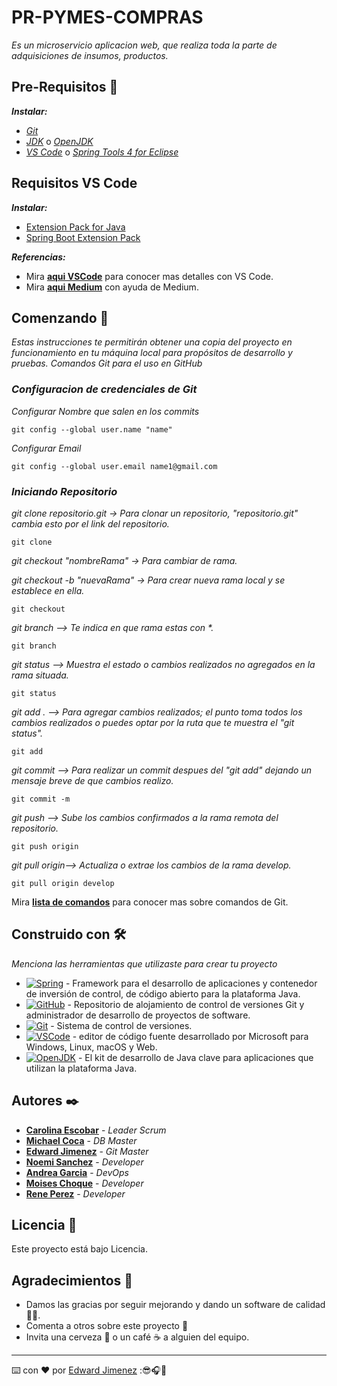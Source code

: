 # PR-PYMES-COMPRAS

_Es un microservicio aplicacion web, que realiza toda la parte de adquisiciones de insumos, productos._

## Pre-Requisitos 🚧
**_Instalar:_**
- _[Git](https://git-scm.com/)_
- _[JDK](https://www.oracle.com/java/technologies/downloads/)_ o _[OpenJDK](https://jdk.java.net/)_
- _[VS Code](https://code.visualstudio.com/)_ o _[Spring Tools 4 for Eclipse](https://spring.io/tools/)_

## Requisitos VS Code
**_Instalar:_**
* [Extension Pack for Java](https://marketplace.visualstudio.com/items?itemName=vscjava.vscode-java-pack)
* [Spring Boot Extension Pack](https://marketplace.visualstudio.com/items?itemName=pivotal.vscode-boot-dev-pack)

**_Referencias:_**
- Mira **[aqui VSCode](https://code.visualstudio.com/docs/java/java-spring-boot)** para conocer mas detalles con VS Code.
- Mira **[aqui Medium](https://medium.com/danielpadua/java-spring-boot-vscode-f86562244fe1)** con ayuda de Medium.


## Comenzando 🚀

_Estas instrucciones te permitirán obtener una copia del proyecto en funcionamiento en tu máquina local para propósitos de desarrollo y pruebas._
_Comandos Git para el uso en GitHub_

### _Configuracion de credenciales de Git_

_Configurar Nombre que salen en los commits_
```
git config --global user.name "name"
```
_Configurar Email_
```
git config --global user.email name1@gmail.com
```

### _Iniciando Repositorio_


_git clone repositorio.git   -> Para clonar un repositorio, "repositorio.git" cambia esto por el link del repositorio._
```
git clone 
```
_git checkout "nombreRama"   -> Para cambiar de rama._

_git checkout -b "nuevaRama" -> Para crear nueva rama local y se establece en ella._
```
git checkout 
```
_git branch --> Te indica en que rama estas con *._
```
git branch 
```
_git status --> Muestra el estado o cambios realizados no agregados en la rama situada._
```
git status
```
_git add .  --> Para agregar cambios realizados; el punto toma todos los cambios realizados o puedes optar por la ruta que te muestra el "git status"._
```
git add 
```
_git commit --> Para realizar un commit despues del "git add" dejando un mensaje breve de que cambios realizo._
```
git commit -m 
```
_git push --> Sube los cambios confirmados a la rama remota del repositorio._
```
git push origin 
```
_git pull origin--> Actualiza o extrae los cambios de la rama develop._
```
git pull origin develop
```
Mira **[lista de comandos](https://gist.github.com/dasdo/9ff71c5c0efa037441b6)** para conocer mas sobre comandos de Git.

## Construido con 🛠️

_Menciona las herramientas que utilizaste para crear tu proyecto_

* [![Spring][Spring.io]][Spring-url] - Framework para el desarrollo de aplicaciones y contenedor de inversión de control, de código abierto para la plataforma Java.
* [![GitHub][GitHub.com]][GitHub-url] - Repositorio de alojamiento de control de versiones Git y administrador de desarrollo de proyectos de software.
* [![Git][Git.com]][GitHub-url] - Sistema de control de versiones.
* [![VSCode][VSCode.com]][VSCode-url] - editor de código fuente desarrollado por Microsoft para Windows, Linux, macOS y Web.
* [![OpenJDK][OpenJDK.net]][OpenJDK-url] - El kit de desarrollo de Java clave para aplicaciones que utilizan la plataforma Java.

## Autores ✒️

* **[Carolina Escobar](https://github.com/CarolinaEsc)** - *Leader Scrum*
* **[Michael Coca](https://github.com/michaelCG00)** - *DB Master*
* **[Edward Jimenez](https://github.com/EdwardJimenez)** - *Git Master*
* **[Noemi Sanchez](https://github.com/SanchezNoemi)** - *Developer*
* **[Andrea Garcia](https://github.com/andrea946)** - *DevOps*
* **[Moises Choque](https://github.com/Moises7595)** - *Developer*
* **[Rene Perez](https://github.com/#/)** - *Developer*

## Licencia 📄

Este proyecto está bajo Licencia.

## Agradecimientos 🎁

* Damos las gracias por seguir mejorando y dando un software de calidad 🧑‍💻.
* Comenta a otros sobre este proyecto 📢
* Invita una cerveza 🍺 o un café ☕ a alguien del equipo. 

---
⌨️ con ❤️ por [Edward Jimenez](https://github.com/EdwardJimenez/) :😎🎧🎸

<!-- MARKDOWN LINKS & IMAGES -->
<!-- https://www.markdownguide.org/basic-syntax/#reference-style-links -->
[Spring.io]: https://img.shields.io/badge/Spring-6DB33F?style=plastic&logo=spring&logoColor=white
[Spring-url]: https://spring.io/tools
[GitHub.com]: https://img.shields.io/badge/GitHub-181717?style=plastic&logo=github&logoColor=white
[GitHub-url]: https://github.com/
[Git.com]: https://img.shields.io/badge/Git-F05032?style=plastic&logo=git&logoColor=white
[Git-url]: https://git-scm.com/
[VSCode.com]: https://img.shields.io/badge/_VS_Code-007ACC?style=plastic&logo=visualstudiocode&logoColor=white
[VSCode-url]: https://code.visualstudio.com/
[OpenJDK.net]: https://img.shields.io/badge/OpenJDK-FFFFFF?style=plastic&logo=OpenJDK&logoColor=black
[OpenJDK-url]: https://jdk.java.net/
